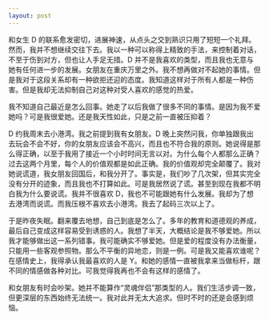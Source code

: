 ```yaml
---
layout: post
---
```


和女生 D 的联系愈发密切，进展神速，从点头之交到熟识只用了短短一个礼拜。然而，我并不想继续交往下去。我以一种可以称得上精致的手法，来控制着对话，不至于伤到对方，但也让人手足无措。D 并不是我喜欢的类型，而且我也无意与她有任何进一步的发展。女朋友在重庆万里之外。我不想再做对不起她的事情。但是我对于这段关系却有一种欲拒还迎的态度。我知道这样对于所有人都是一种伤害。但是我却无法抑制自己对这种对受人喜欢的感觉的热爱。

我不知道自己最近是怎么回事。她走了以后我做了很多不同的事情。是因为我不爱她吗？可是我很爱她。还是我天性如此，只是之前一直被压抑着？

D 约我周末去小港湾。我之前提到我有女朋友。D 晚上突然问我，你单独跟我出去玩会不会不好，你的女朋友应该会不高兴，而且也不符合我的原则。她说得是那么得正确，以至于我用了接近一个小时时间无言以对。为什么每个人都那么正确？过去这两个月里，每个人的价值观都是如此正确。我的价值观却完全颠覆了。我对她说谎道，我女朋友回国后，和我分开了。事实是，我们吵了几次架，但其实完全没有分开的迹象，而且我也不打算如此。可是我居然说了谎。甚至到现在我都不明白我为什么要说谎。我并不很喜欢 D，我也不可能跟她有什么发展。我却为了想去港湾而说谎。而我压根不喜欢去小港湾。我去了起码三次以上了。

于是昨夜失眠。翻来覆去地想，自己到底是怎么了。多年的教育和道德观的养成，最后自己变成这样容易受到诱惑的人。我想了半天，大概结论是我不够爱她。所以我才能够做出这一系列错事。我可能确实不够爱她。但是爱的程度没有办法衡量，只能用一些客观参照物。那么不平衡的异地恋，则是一例。可是我又能喜欢谁呢？在感情史上，我得承认我最喜欢的人是 Y。和她的感情一直被我拿来当做标杆，跟不同的情感做各种对比。可我觉得我再也不会有这样的感情了。

和女朋友有时会吵架。她并不能算作“灵魂伴侣”那类型的人。我们生活步调一致，但更深层的东西始终无法统一。我对此并无太大追求。但时不时的还是会感到烦恼。
